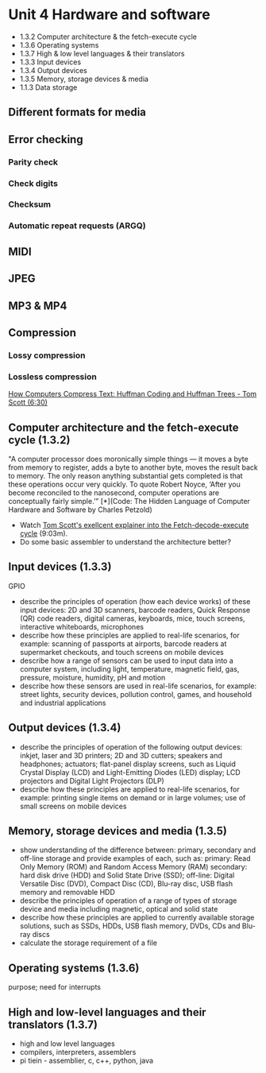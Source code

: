 # Unit 4 Hardware and software

* 1.3.2 Computer architecture & the fetch-execute cycle
* 1.3.6 Operating systems
* 1.3.7 High & low level languages & their translators 
* 1.3.3 Input devices
* 1.3.4 Output devices
* 1.3.5 Memory, storage devices & media
* 1.1.3 Data storage

## Different formats for media

## Error checking
### Parity check
### Check digits
### Checksum
### Automatic repeat requests (ARGQ)

## MIDI

## JPEG

## MP3 & MP4

## Compression

### Lossy compression

### Lossless compression

[How Computers Compress Text: Huffman Coding and Huffman Trees - Tom Scott (6:30)](https://www.youtube.com/watch?v=JsTptu56GM8)

## Computer architecture and the fetch-execute cycle (1.3.2)

"A computer processor does moronically simple things — it moves a byte from memory to register, adds a byte to another byte, moves the result back to memory. The only reason anything substantial gets completed is that these operations occur very quickly. To quote Robert Noyce, ‘After you become reconciled to the nanosecond, computer operations are conceptually fairly simple.’” [*](Code: The Hidden Language of Computer Hardware and Software by Charles Petzold)

* Watch [Tom Scott's exellcent explainer into the Fetch-decode-execute cycle](https://www.youtube.com/watch?v=Z5JC9Ve1sfI) (9:03m).
* Do some basic assembler to understand the architecture better?

## Input devices (1.3.3)

GPIO

* describe the principles of operation (how each device works) of these input devices: 2D and 3D scanners, barcode readers, Quick Response (QR) code readers, digital cameras, keyboards, mice, touch screens, interactive whiteboards, microphones
*  describe how these principles are applied to real-life scenarios, for example: scanning of passports at airports, barcode readers at supermarket checkouts, and touch screens on mobile devices
* describe how a range of sensors can be used to input data into a computer system, including light, temperature, magnetic field, gas, pressure, moisture, humidity, pH and motion
* describe how these sensors are used in real-life scenarios, for example: street lights, security devices, pollution control, games, and household and industrial applications

## Output devices (1.3.4)

* describe the principles of operation of the following output devices: inkjet, laser and 3D printers; 2D and 3D cutters; speakers and headphones; actuators; flat-panel display screens, such as Liquid Crystal Display (LCD) and Light-Emitting Diodes (LED) display; LCD projectors and Digital Light Projectors (DLP)
* describe how these principles are applied to real-life scenarios, for example: printing single items on demand or in large volumes; use of small screens on mobile devices


## Memory, storage devices and media (1.3.5)

* show understanding of the difference between: primary, secondary and off-line storage and provide examples of each, such as: primary: Read Only Memory (ROM) and Random Access Memory (RAM) secondary: hard disk drive (HDD) and Solid State Drive (SSD); off-line: Digital Versatile Disc (DVD), Compact Disc (CD), Blu-ray disc, USB flash memory and removable
HDD
* describe the principles of operation of a range of types of storage device and media including magnetic, optical and solid state
* describe how these principles are applied to currently available storage solutions, such as SSDs, HDDs, USB flash memory, DVDs, CDs and Blu-ray discs
* calculate the storage requirement of a file

## Operating systems (1.3.6)

purpose; need for interrupts

## High and low-level languages and their translators (1.3.7)

* high and low level languages
* compilers, interpreters, assemblers
* pi tiein - assemblier, c, c++, python, java

